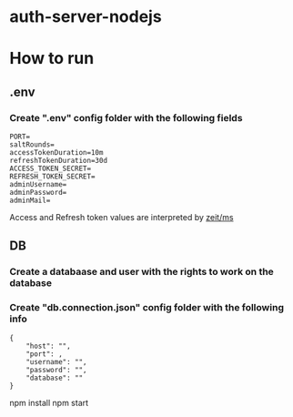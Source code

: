 # auth-server-nodejs

# How to run

## .env

### Create ".env" config folder with the following fields

```
PORT=
saltRounds=
accessTokenDuration=10m
refreshTokenDuration=30d
ACCESS_TOKEN_SECRET=
REFRESH_TOKEN_SECRET=
adminUsername=
adminPassword=
adminMail=
```

Access and Refresh token values are interpreted by [zeit/ms](https://github.com/vercel/ms)

## DB

### Create a databaase and user with the rights to work on the database

### Create "db.connection.json" config folder with the following info

```
{
    "host": "",
    "port": ,
    "username": "",
    "password": "",
    "database": ""
}
```

npm install
npm start
